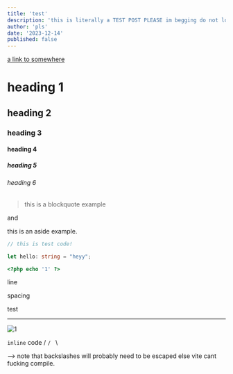 ```yaml
---
title: 'test'
description: 'this is literally a TEST POST PLEASE im begging do not look'
author: 'pls'
date: '2023-12-14'
published: false
---
```


[a link to somewhere](https://www.google.com.au)

# heading 1

## heading 2

### heading 3

#### heading 4

##### heading 5

###### heading 6

> this is a blockquote example

and

<aside>
this is an aside example.
</aside>

```typescript
// this is test code!

let hello: string = "heyy";
```

```php
<?php echo '1' ?>
```

line

spacing

test

---

![1](h/h.png)

`inline` code / `/ ` \

 --> note that backslashes will probably need to be escaped else vite cant fucking compile.


